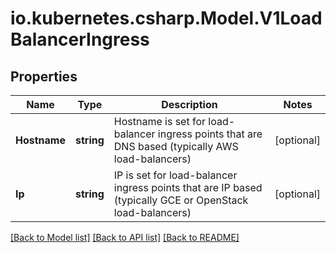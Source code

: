 # io.kubernetes.csharp.Model.V1LoadBalancerIngress
## Properties

Name | Type | Description | Notes
------------ | ------------- | ------------- | -------------
**Hostname** | **string** | Hostname is set for load-balancer ingress points that are DNS based (typically AWS load-balancers) | [optional] 
**Ip** | **string** | IP is set for load-balancer ingress points that are IP based (typically GCE or OpenStack load-balancers) | [optional] 

[[Back to Model list]](../README.md#documentation-for-models) [[Back to API list]](../README.md#documentation-for-api-endpoints) [[Back to README]](../README.md)

